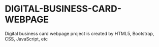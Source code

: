 # DIGITAL-BUSINESS-CARD-WEBPAGE
Digital business card webpage project is created by HTML5, Bootstrap, CSS, JavaScript, etc
